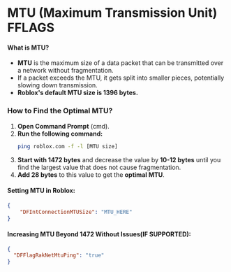 # MTU (Maximum Transmission Unit) FFLAGS

#### What is MTU?

-  **MTU** is the maximum size of a data packet that can be transmitted over a network without fragmentation.
-  If a packet exceeds the MTU, it gets split into smaller pieces, potentially slowing down transmission.
-  **Roblox's default MTU size is 1396 bytes.**

### How to Find the Optimal MTU?

1. **Open Command Prompt** (cmd).
2. **Run the following command:**
   ```sh
   ping roblox.com -f -l [MTU size]
   ```
3. **Start with 1472 bytes** and decrease the value by **10-12 bytes** until you find the largest value that does not cause fragmentation.
4. **Add 28 bytes** to this value to get the **optimal MTU**.

#### Setting MTU in Roblox:

```json
{
    "DFIntConnectionMTUSize": "MTU_HERE"
}
```

#### Increasing MTU Beyond 1472 Without Issues(IF SUPPORTED):

```json
{
  "DFFlagRakNetMtuPing": "true"
}
```
